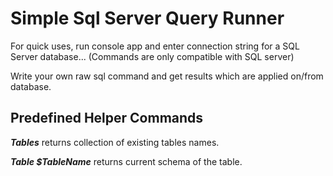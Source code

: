 # Simple Sql Server Query Runner

For quick uses, run console app and enter connection string for a SQL Server database... (Commands are only compatible with SQL server)



Write your own raw sql command and get results which are applied on/from database.

## Predefined Helper Commands
  ***Tables***  returns collection of existing tables names.

  ***Table $TableName*** returns current schema of the table.
